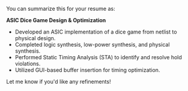 You can summarize this for your resume as:

**ASIC Dice Game Design & Optimization**  
- Developed an ASIC implementation of a dice game from netlist to physical design.  
- Completed logic synthesis, low-power synthesis, and physical synthesis.  
- Performed Static Timing Analysis (STA) to identify and resolve hold violations.  
- Utilized GUI-based buffer insertion for timing optimization.  

Let me know if you'd like any refinements!
